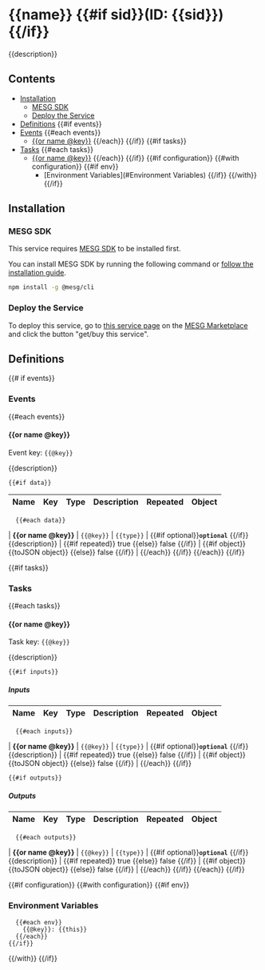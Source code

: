 # {{name}} {{#if sid}}(ID: {{sid}}){{/if}}

{{description}}

## Contents

- [Installation](#Installation)
  - [MESG SDK](#MESG-SDK)
  - [Deploy the Service](#Service)
- [Definitions](#Definitions)
{{#if events}}
- [Events](#Events)
  {{#each events}}
  - [{{or name @key}}](#{{@key}})
  {{/each}}
{{/if}}
{{#if tasks}}
- [Tasks](#Tasks)
  {{#each tasks}}
  - [{{or name @key}}](#{{@key}})
  {{/each}}
{{/if}}
{{#if configuration}}
  {{#with configuration}}
    {{#if env}}
      - [Environment Variables](#Environment Variables)
    {{/if}}
  {{/with}}
{{/if}}

## Installation

### MESG SDK

This service requires [MESG SDK](https://github.com/mesg-foundation/engine) to be installed first.

You can install MESG SDK by running the following command or [follow the installation guide](https://docs.mesg.com/guide/start-here/installation.html).

```bash
npm install -g @mesg/cli
```

### Deploy the Service

To deploy this service, go to [this service page](https://marketplace.mesg.com/services/{{sid}}) on the [MESG Marketplace](https://marketplace.mesg.com) and click the button "get/buy this service".

## Definitions

{{# if events}}
### Events

  {{#each events}}
<h4 id="{{@key}}">{{or name @key}}</h4>

Event key: `{{@key}}`

{{description}}

    {{#if data}}
| **Name** | **Key** | **Type** | **Description** | **Repeated** | **Object** |
| --- | --- | --- | --- | --- | --- |
      {{#each data}}
| **{{or name @key}}** | `{{@key}}` | `{{type}}` | {{#if optional}}**`optional`** {{/if}}{{description}} | {{#if repeated}} true {{else}} false {{/if}} | {{#if object}} {{toJSON object}} {{else}} false {{/if}} |
      {{/each}}
    {{/if}}
  {{/each}}
{{/if}}

{{#if tasks}}
### Tasks

  {{#each tasks}}
<h4 id="{{@key}}">{{or name @key}}</h4>

Task key: `{{@key}}`

{{description}}

    {{#if inputs}}
##### Inputs

| **Name** | **Key** | **Type** | **Description** | **Repeated** | **Object** |
| --- | --- | --- | --- | --- | --- |
      {{#each inputs}}
| **{{or name @key}}** | `{{@key}}` | `{{type}}` | {{#if optional}}**`optional`** {{/if}}{{description}} | {{#if repeated}} true {{else}} false {{/if}} | {{#if object}} {{toJSON object}} {{else}} false {{/if}} |
      {{/each}}
    {{/if}}
  
    {{#if outputs}}
##### Outputs

| **Name** | **Key** | **Type** | **Description** | **Repeated** | **Object** |
| --- | --- | --- | --- | --- | --- |
      {{#each outputs}}
| **{{or name @key}}** | `{{@key}}` | `{{type}}` | {{#if optional}}**`optional`** {{/if}}{{description}} | {{#if repeated}} true {{else}} false {{/if}} | {{#if object}} {{toJSON object}} {{else}} false {{/if}} |
      {{/each}}
    {{/if}}
  {{/each}}
{{/if}}

{{#if configuration}}
  {{#with configuration}}
    {{#if env}}    
### Environment Variables
      {{#each env}}
        {{@key}}: {{this}}
      {{/each}}
    {{/if}}
  {{/with}}
{{/if}}